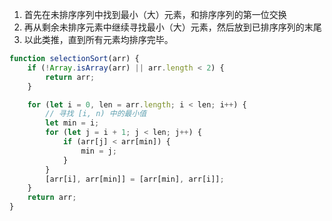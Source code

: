 1. 首先在未排序序列中找到最小（大）元素，和排序序列的第一位交换
2. 再从剩余未排序元素中继续寻找最小（大）元素，然后放到已排序序列的末尾
3. 以此类推，直到所有元素均排序完毕。
```javascript
function selectionSort(arr) {
    if (!Array.isArray(arr) || arr.length < 2) {
        return arr;
    }

    for (let i = 0, len = arr.length; i < len; i++) {
        // 寻找 [i, n) 中的最小值
        let min = i;
        for (let j = i + 1; j < len; j++) {
            if (arr[j] < arr[min]) {
                min = j;
            }
        }
        [arr[i], arr[min]] = [arr[min], arr[i]];
    }
    return arr;
}
```
